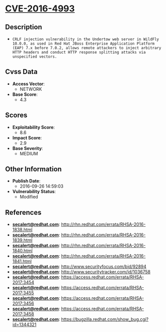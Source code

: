 
# [CVE-2016-4993](http://rhn.redhat.com/errata/RHSA-2016-1838.html)

## Description

- `CRLF injection vulnerability in the Undertow web server in WildFly 10.0.0, as used in Red Hat JBoss Enterprise Application Platform (EAP) 7.x before 7.0.2, allows remote attackers to inject arbitrary HTTP headers and conduct HTTP response splitting attacks via unspecified vectors.`

## Cvss Data

- **Access Vector**:
  - NETWORK
- **Base Score**:
  - 4.3

## Scores

- **Exploitability Score**:
  - 8.6
- **Impact Score**:
  - 2.9
- **Base Severity**:
  - MEDIUM

## Other Information

- **Publish Date**:
  - 2016-09-26 14:59:03
- **Vulnerability Status**:
  - Modified

## References

- **secalert@redhat.com**: http://rhn.redhat.com/errata/RHSA-2016-1838.html
- **secalert@redhat.com**: http://rhn.redhat.com/errata/RHSA-2016-1839.html
- **secalert@redhat.com**: http://rhn.redhat.com/errata/RHSA-2016-1840.html
- **secalert@redhat.com**: http://rhn.redhat.com/errata/RHSA-2016-1841.html
- **secalert@redhat.com**: http://www.securityfocus.com/bid/92894
- **secalert@redhat.com**: http://www.securitytracker.com/id/1036758
- **secalert@redhat.com**: https://access.redhat.com/errata/RHSA-2017:3454
- **secalert@redhat.com**: https://access.redhat.com/errata/RHSA-2017:3455
- **secalert@redhat.com**: https://access.redhat.com/errata/RHSA-2017:3456
- **secalert@redhat.com**: https://access.redhat.com/errata/RHSA-2017:3458
- **secalert@redhat.com**: https://bugzilla.redhat.com/show_bug.cgi?id=1344321
